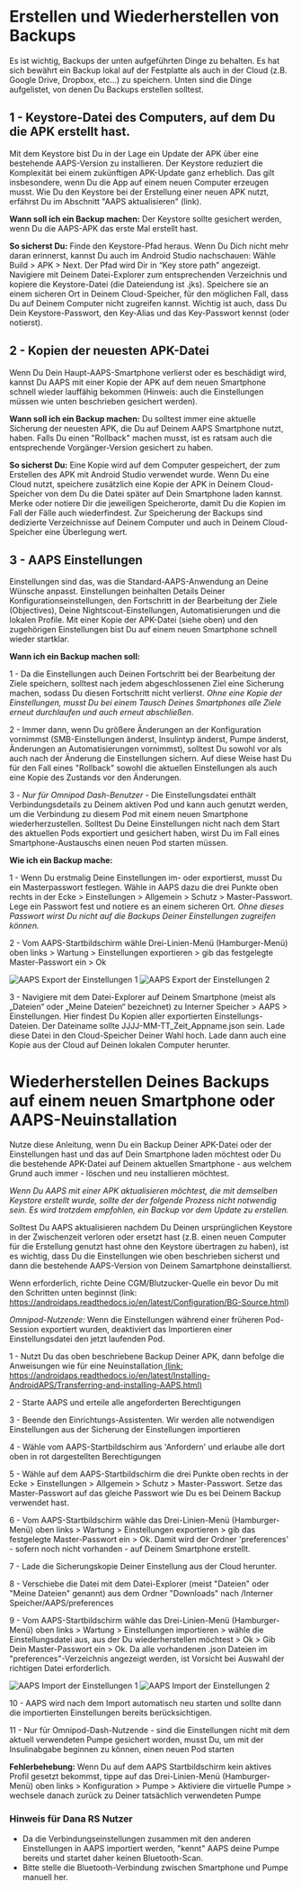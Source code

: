 # Erstellen und Wiederherstellen von Backups

Es ist wichtig, Backups der unten aufgeführten Dinge zu behalten. Es hat sich bewährt ein Backup lokal auf der Festplatte als auch in der Cloud (z.B. Google Drive, Dropbox, etc…) zu speichern. Unten sind die Dinge aufgelistet, von denen Du Backups erstellen solltest.

## 1 - Keystore-Datei des Computers, auf dem Du die APK erstellt hast.
Mit dem Keystore bist Du in der Lage ein Update der APK über eine bestehende AAPS-Version zu installieren. Der Keystore reduziert die Komplexität bei einem zukünftigen APK-Update ganz erheblich. Das gilt insbesondere, wenn Du die App auf einem neuen Computer erzeugen musst. Wie Du den Keystore bei der Erstellung einer neuen APK nutzt, erfährst Du im Abschnitt "AAPS aktualisieren" (link).

**Wann soll ich ein Backup machen:** Der Keystore sollte gesichert werden, wenn Du die AAPS-APK das erste Mal erstellt hast.

**So sicherst Du:** Finde den Keystore-Pfad heraus. Wenn Du Dich nicht mehr daran erinnerst, kannst Du auch im Android Studio nachschauen: Wähle Build > APK > Next. Der Pfad wird Dir in “Key store path” angezeigt. Navigiere mit Deinem Datei-Explorer zum entsprechenden Verzeichnis und kopiere die Keystore-Datei (die Dateiendung ist .jks). Speichere sie an einem sicheren Ort in Deinem Cloud-Speicher, für den möglichen Fall, dass Du auf Deinem Computer nicht zugreifen kannst. Wichtig ist auch, dass Du Dein Keystore-Passwort, den Key-Alias und das Key-Passwort kennst (oder notierst).

## 2 - Kopien der neuesten APK-Datei
Wenn Du Dein Haupt-AAPS-Smartphone verlierst oder es beschädigt wird, kannst Du AAPS mit einer Kopie der APK auf dem neuen Smartphone schnell wieder lauffähig bekommen (Hinweis: auch die Einstellungen müssen wie unten beschrieben gesichert werden).

**Wann soll ich ein Backup machen:** Du solltest immer eine aktuelle Sicherung der neuesten APK, die Du auf Deinem AAPS Smartphone nutzt, haben. Falls Du einen "Rollback" machen musst, ist es ratsam auch die entsprechende Vorgänger-Version gesichert zu haben.

**So sicherst Du:** Eine Kopie wird auf dem Computer gespeichert, der zum Erstellen des APK mit Android Studio verwendet wurde. Wenn Du eine Cloud nutzt, speichere zusätzlich eine Kopie der APK in Deinem Cloud-Speicher von dem Du die Datei später auf Dein Smartphone laden kannst. Merke oder notiere Dir die jeweiligen Speicherorte, damit Du die Kopien im Fall der Fälle auch wiederfindest. Zur Speicherung der Backups sind dedizierte Verzeichnisse auf Deinem Computer und auch in Deinem Cloud-Speicher eine Überlegung wert.

## 3 - AAPS Einstellungen
Einstellungen sind das, was die Standard-AAPS-Anwendung an Deine Wünsche anpasst. Einstellungen beinhalten Details Deiner Konfigurationseinstellungen, den Fortschritt in der Bearbeitung der Ziele (Objectives), Deine Nightscout-Einstellungen, Automatisierungen und die lokalen Profile. Mit einer Kopie der APK-Datei (siehe oben) und den zugehörigen Einstellungen bist Du auf einem neuen Smartphone schnell wieder startklar.

**Wann ich ein Backup machen soll:**

1 - Da die Einstellungen auch Deinen Fortschritt bei der Bearbeitung der Ziele speichern, solltest nach jedem abgeschlossenen Ziel eine Sicherung machen, sodass Du diesen Fortschritt nicht verlierst. _Ohne eine Kopie der Einstellungen, musst Du bei einem Tausch Deines Smartphones alle Ziele erneut durchlaufen und auch erneut abschließen_.

2 - Immer dann, wenn Du größere Änderungen an der Konfiguration vornimmst (SMB-Einstellungen änderst, Insulintyp änderst, Pumpe änderst, Änderungen an Automatisierungen vornimmst), solltest Du sowohl vor als auch nach der Änderung die Einstellungen sichern. Auf diese Weise hast Du für den Fall eines "Rollback" sowohl die aktuellen Einstellungen als auch eine Kopie des Zustands vor den Änderungen.

3 - _Nur für Omnipod Dash-Benutzer_ - Die Einstellungsdatei enthält Verbindungsdetails zu Deinem aktiven Pod und kann auch genutzt werden, um die Verbindung zu diesem Pod mit einem neuen Smartphone wiederherzustellen. Solltest Du Deine Einstellungen nicht nach dem Start des aktuellen Pods exportiert und gesichert haben, wirst Du im Fall eines Smartphone-Austauschs einen neuen Pod starten müssen.

**Wie ich ein Backup mache:**

1 - Wenn Du erstmalig Deine Einstellungen im- oder exportierst, musst Du ein Masterpasswort festlegen. Wähle in AAPS dazu die drei Punkte oben rechts in der Ecke > Einstellungen > Allgemein > Schutz > Master-Passwort. Lege ein Passwort fest und notiere es an einem sicheren Ort. _Ohne dieses Passwort wirst Du nicht auf die Backups Deiner Einstellungen zugreifen können._

2 - Vom AAPS-Startbildschirm wähle Drei-Linien-Menü (Hamburger-Menü) oben links > Wartung > Einstellungen exportieren > gib das festgelegte Master-Passwort ein > Ok

![AAPS Export der Einstellungen 1](../images/AAPS_ExportSettings1.png) ![AAPS Export der Einstellungen 2](../images/AAPS_ExportSettings2.png)

3 - Navigiere mit dem Datei-Explorer auf Deinem Smartphone (meist als „Dateien“ oder „Meine Dateien“ bezeichnet) zu Interner Speicher > AAPS > Einstellungen. Hier findest Du Kopien aller exportierten Einstellungs-Dateien. Der Dateiname sollte JJJJ-MM-TT_Zeit_Appname.json sein. Lade diese Datei in den Cloud-Speicher Deiner Wahl hoch. Lade dann auch eine Kopie aus der Cloud auf Deinen lokalen Computer herunter.

# Wiederherstellen Deines Backups auf einem neuen Smartphone oder AAPS-Neuinstallation
Nutze diese Anleitung, wenn Du ein Backup Deiner APK-Datei oder der Einstellungen hast und das auf Dein Smartphone laden möchtest oder Du die bestehende APK-Datei auf Deinem aktuellen Smartphone - aus welchem Grund auch immer - löschen und neu installieren möchtest.

_Wenn Du AAPS mit einer APK aktualisieren möchtest, die mit demselben Keystore erstellt wurde, sollte der der folgende Prozess nicht notwendig sein. Es wird trotzdem empfohlen, ein Backup vor dem Update zu erstellen._

Solltest Du AAPS aktualisieren nachdem Du Deinen ursprünglichen Keystore in der Zwischenzeit verloren oder ersetzt hast (z.B. einen neuen Computer für die Erstellung genutzt hast ohne den Keystore übertragen zu haben), ist es wichtig, dass Du die Einstellungen wie oben beschrieben sicherst und dann die bestehende AAPS-Version von Deinem Samartphone deinstallierst.

Wenn erforderlich, richte Deine CGM/Blutzucker-Quelle ein bevor Du mit den Schritten unten beginnst (link: https://androidaps.readthedocs.io/en/latest/Configuration/BG-Source.html)

_Omnipod-Nutzende:_ Wenn die Einstellungen während einer früheren Pod-Session exportiert wurden, deaktiviert das Importieren einer Einstellungsdatei den jetzt laufenden Pod.

1 - Nutzt Du das oben beschriebene Backup Deiner APK, dann befolge die Anweisungen wie für eine Neuinstallation[ (link: https://androidaps.readthedocs.io/en/latest/Installing-AndroidAPS/Transferring-and-installing-AAPS.html)](https://androidaps.readthedocs.io/en/latest/Installing-AndroidAPS/Transferring-and-installing-AAPS.html)

2 - Starte AAPS und erteile alle angeforderten Berechtigungen

3 - Beende den Einrichtungs-Assistenten. Wir werden alle notwendigen Einstellungen aus der Sicherung der Einstellungen importieren

4 - Wähle vom AAPS-Startbildschirm aus 'Anfordern' und erlaube alle dort oben in rot dargestellten Berechtigungen

5 - Wähle auf dem AAPS-Startbildschirm die drei Punkte oben rechts in der Ecke > Einstellungen > Allgemein > Schutz > Master-Passwort. Setze das Master-Passwort auf das gleiche Passwort wie Du es bei Deinem Backup verwendet hast.

6 - Vom AAPS-Startbildschirm wähle das Drei-Linien-Menü (Hamburger-Menü) oben links > Wartung > Einstellungen exportieren > gib das festgelegte Master-Passwort ein > Ok. Damit wird der Ordner 'preferences' - sofern noch nicht vorhanden - auf Deinem Smartphone erstellt.

7 - Lade die Sicherungskopie Deiner Einstellung aus der Cloud herunter.

8 - Verschiebe die Datei mit dem Datei-Explorer (meist "Dateien" oder "Meine Dateien" genannt) aus dem Ordner "Downloads" nach /Interner Speicher/AAPS/preferences

9 - Vom AAPS-Startbildschirm wähle das Drei-Linien-Menü (Hamburger-Menü) oben links > Wartung > Einstellungen importieren > wähle die Einstellungsdatei aus, aus der Du wiederherstellen möchtest > Ok > Gib Dein Master-Passwort ein > Ok. Da alle vorhandenen .json Dateien im "preferences"-Verzeichnis angezeigt werden, ist Vorsicht bei Auswahl der richtigen Datei erforderlich.

![AAPS Import der Einstellungen 1](../images/AAPS_ImportSettings1.png) ![AAPS Import der Einstellungen 2](../images/AAPS_ImportSettings2.png)

10 - AAPS wird nach dem Import automatisch neu starten und sollte dann die importierten Einstellungen bereits berücksichtigen.

11 - Nur für Omnipod-Dash-Nutzende - sind die Einstellungen nicht mit dem aktuell verwendeten Pumpe gesichert worden, musst Du, um mit der Insulinabgabe beginnen zu können, einen neuen Pod starten

**Fehlerbehebung:** Wenn Du auf dem AAPS Startbildschirm kein aktives Profil gesetzt bekommst, tippe auf das Drei-Linien-Menü (Hamburger-Menü) oben links > Konfiguration > Pumpe > Aktiviere die virtuelle Pumpe > wechsele danach zurück zu Deiner tatsächlich verwendeten Pumpe


### Hinweis für Dana RS Nutzer

- Da die Verbindungseinstellungen zusammen mit den anderen Einstellungen in AAPS importiert werden, "kennt" AAPS deine Pumpe bereits und startet daher keinen Bluetooth-Scan.
- Bitte stelle die Bluetooth-Verbindung zwischen Smartphone und Pumpe manuell her.

